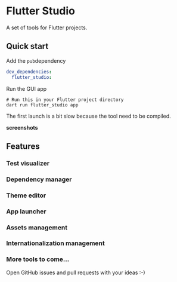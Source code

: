 
# Flutter Studio

A set of tools for Flutter projects.

## Quick start

Add the `pub`dependency
```yaml
dev_dependencies:
  flutter_studio:
```

Run the GUI app
```shell
# Run this in your Flutter project directory
dart run flutter_studio app
```
The first launch is a bit slow because the tool need to be compiled.

**screenshots**

## Features

### Test visualizer

### Dependency manager

### Theme editor

### App launcher

### Assets management

### Internationalization management

### More tools to come...
Open GitHub issues and pull requests with your ideas :-)